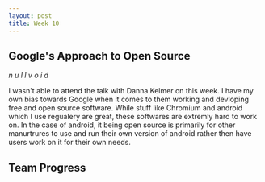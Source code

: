 ```yaml
---
layout: post
title: Week 10
---
```


## Google's Approach to Open Source

_n u l l   v o i d_

I wasn't able to attend the talk with Danna Kelmer on this week. I have my own bias towards Google when it comes to them working and devloping free and open source software. While stuff like Chromium and android which I use regualery are great, these softwares are extremly hard to work on. In the case of android, it being open source is primarily for other manurtrures to use and run their own version of android rather then have users work on it for their own needs. 

## Team Progress
